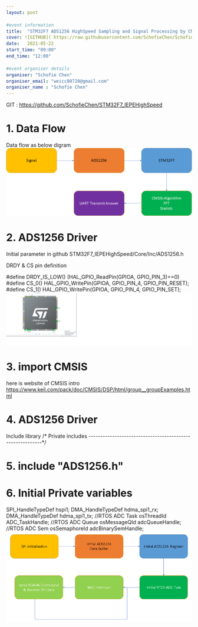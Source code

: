 ```yaml
---
layout: post

#event information
title:  "STM32F7 ADS1256 HighSpeed Sampling and Signal Processing by CMSIS"
cover: ![GITHUB]( https://raw.githubusercontent.com/SchofieChen/SchofieChen.github.io/master/_picture/SinWave.png "She is my daughter")
date:   2021-05-22
start_time: "09:00"
end_time: "12:00"

#event organiser details
organiser: "Schofie Chen"
organiser_email: "weicc80720@gmail.com"
organiser_name : "Schofie Chen"
---
```

GIT : https://github.com/SchofieChen/STM32F7_IEPEHighSpeed
# 1. Data Flow
Data flow as below digram 
![image](https://raw.githubusercontent.com/SchofieChen/SchofieChen.github.io/master/_picture/STM32F7_HighSpeed_Sampling.png)



# 2. ADS1256 Driver 
Initial parameter in github STM32F7_IEPEHighSpeed/Core/Inc/ADS1256.h

 DRDY & CS pin definition
 
#define DRDY_IS_LOW() (HAL_GPIO_ReadPin(GPIOA, GPIO_PIN_3)==0)
#define CS_0()	HAL_GPIO_WritePin(GPIOA, GPIO_PIN_4, GPIO_PIN_RESET);
#define CS_1()	HAL_GPIO_WritePin(GPIOA, GPIO_PIN_4, GPIO_PIN_SET);
![image](https://raw.githubusercontent.com/SchofieChen/SchofieChen.github.io/master/_picture/STM32F7_HighSpeed_Sampling_PIN_DEFINITION.png)

# 3. import CMSIS 
here is website of CMSIS intro
https://www.keil.com/pack/doc/CMSIS/DSP/html/group__groupExamples.html

# 4. ADS1256 Driver 
Include library 
/* Private includes ----------------------------------------------------------*/
# 5. include "ADS1256.h"

# 6. Initial Private variables
SPI_HandleTypeDef hspi1;
DMA_HandleTypeDef hdma_spi1_rx;
DMA_HandleTypeDef hdma_spi1_tx;
//RTOS ADC Task
osThreadId ADC_TaskHandle;
//RTOS ADC Queue
osMessageQId adcQueueHandle;
//RTOS ADC Sem
osSemaphoreId adcBinarySemHandle;
 ![image](https://raw.githubusercontent.com/SchofieChen/SchofieChen.github.io/master/_picture/STM32F7_ADS1256_Driver.png)

